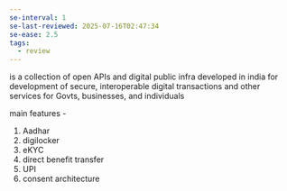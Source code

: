 ```yaml
---
se-interval: 1
se-last-reviewed: 2025-07-16T02:47:34
se-ease: 2.5
tags:
  - review
---
```

is  a collection of open APIs and digital public infra developed in india for development of secure, interoperable digital transactions and other services for Govts, businesses, and individuals

main features - 
1. Aadhar
2. digilocker
3. eKYC
4. direct benefit transfer
5. UPI
6. consent architecture